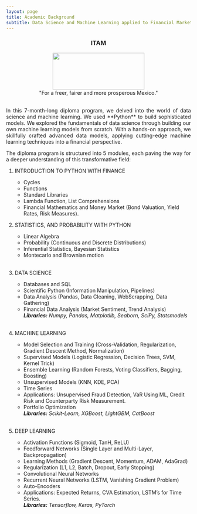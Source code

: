 ```yaml
---
layout: page
title: Academic Background
subtitle: Data Science and Machine Learning applied to Financial Markets
---
```


<center>
<h3>ITAM</h3>
<figure>
  <img src="https://upload.wikimedia.org/wikipedia/commons/d/d9/Logo_del_ITAM.svg" 
    width = "250" height ="100"/>
  <figcaption>"For a freer, fairer and more prosperous Mexico."</figcaption>
</figure>
</center>

<div style='text-align: justify;'>
<br/>In this 7-month-long diploma program, we delved into the world of data science and machine learning. We used **Python** to build sophisticated models. We explored the fundamentals of data science through building our own machine learning models from scratch. With a hands-on approach, we skillfully crafted advanced data models, applying cutting-edge machine learning techniques into a financial perspective.

The diploma program is structured into 5  modules, each paving the way for a deeper understanding of this transformative field:<br/></div>

1. INTRODUCTION TO PYTHON WITH FINANCE
    - Cycles
    - Functions
    - Standard Libraries
    - Lambda Function, List Comprehensions
    - Financial Mathematics and Money Market (Bond Valuation, Yield Rates, Risk Measures).<br/>

2. STATISTICS, AND PROBABILITY WITH PYTHON
    - Linear Algebra 
    - Probability (Continuous and Discrete Distributions)
    - Inferential Statistics, Bayesian Statistics
    - Montecarlo and Brownian motion 
    <br/>

3. DATA SCIENCE
    - Databases and SQL
    - Scientific Python (Information Manipulation, Pipelines)
    - Data Analysis (Pandas, Data Cleaning, WebScrapping, Data Gathering)
    - Financial Data Analysis (Market Sentiment, Trend Analysis) <br>
    ***Libraries:** Numpy, Pandas, Matplotlib, Seaborn, SciPy, Statsmodels*
    <br/>

4. MACHINE LEARNING
    - Model Selection and Training (Cross-Validation, Regularization, Gradient Descent Method, Normalization)
    - Supervised Models (Logistic Regression, Decision Trees, SVM, Kernel Trick)
    - Ensemble Learning (Random Forests, Voting Classifiers, Bagging, Boosting)
    - Unsupervised Models (KNN, KDE, PCA)
    - Time Series
    - Applications: Unsupervised Fraud Detection, VaR Using ML, Credit Risk and Counterparty Risk Measurement.
    - Portfolio Optimization<br>
    ***Libraries:** Scikit-Learn, XGBoost, LightGBM, CatBoost*
    <br/>

5. DEEP LEARNING
    - Activation Functions (Sigmoid, TanH, ReLU)
    - Feedforward Networks (Single Layer and Multi-Layer, Backpropagation)
    - Learning Methods (Gradient Descent, Momentum, ADAM, AdaGrad)
    - Regularization (L1, L2, Batch, Dropout, Early Stopping)
    - Convolutional Neural Networks
    - Recurrent Neural Networks (LSTM, Vanishing Gradient Problem)
    - Auto-Encoders
    - Applications: Expected Returns, CVA Estimation, LSTM’s for Time Series.<br>
    ***Libraries:** Tensorflow, Keras, PyTorch*
    <br/>

